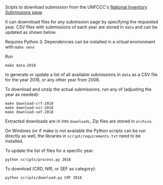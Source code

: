 Scipts to download submission from the UNFCCC's
[National Inventory Submissions page](https://unfccc.int/process-and-meetings/transparency-and-reporting/reporting-and-review-under-the-convention/greenhouse-gas-inventories-annex-i-parties/national-inventory-submissions-2019)

It can downnload files for any submission page by specifying the requested year.
CSV files with submissions of each year are stored in `data` and can be updated as shown below.

Requires Python 3.
Dependencies can be installed in a virtual environment with `make venv`

Run

```
make data-2018
```

to generate or update a list of all available submissions in `data` as a CSV file for the year 2018, or any other year from 2008.

To download and unzip the actual submissions, run any of (adjusting
the year as needed):

```
make download-crf-2018
make download-nir-2018
make download-sef-2018
```

Extracted downloads are in into `downloads`, Zip files are stored in `archive`.

On Windows (or if make is not available the Python scripts can be run directly as well,
the libraries in `script/requirements.txt` need to be installed.

To update the list of files for a specific year:
```
python scripts/process.py 2018
```

To download (CRD, NIR, or SEF as category):

```
python scripts/download.py CRF 2018
```
